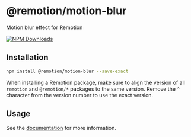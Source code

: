 # @remotion/motion-blur
 
Motion blur effect for Remotion
 
[![NPM Downloads](https://img.shields.io/npm/dm/@remotion/motion-blur.svg?style=flat&color=black&label=Downloads)](https://npmcharts.com/compare/@remotion/motion-blur?minimal=true)
 
## Installation
 
```bash
npm install @remotion/motion-blur --save-exact
```
 
When installing a Remotion package, make sure to align the version of all `remotion` and `@remotion/*` packages to the same version.
Remove the `^` character from the version number to use the exact version.
 
## Usage
 
See the [documentation](https://www.remotion.dev/docs/motion-blur) for more information.
